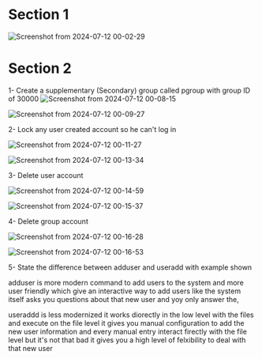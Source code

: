  # Section 1


 ![Screenshot from 2024-07-12 00-02-29](https://github.com/user-attachments/assets/e84d5a29-9764-460b-a71a-a5023e278f9f)




# Section 2


1- Create a supplementary (Secondary) group called pgroup with group ID of 30000
![Screenshot from 2024-07-12 00-08-15](https://github.com/user-attachments/assets/99a829f0-bfc2-470e-b117-acb31085b5f2)


![Screenshot from 2024-07-12 00-09-27](https://github.com/user-attachments/assets/0dad2334-05d0-4f4e-a5cf-898928d965fc)



2- Lock any user created account so he can't log in


![Screenshot from 2024-07-12 00-11-27](https://github.com/user-attachments/assets/550e7c96-a38c-4120-8dc4-a605b32b051f)


![Screenshot from 2024-07-12 00-13-34](https://github.com/user-attachments/assets/09bafc73-987b-48c9-8304-6807a7390905)


3- Delete user account


![Screenshot from 2024-07-12 00-14-59](https://github.com/user-attachments/assets/7e9edfb1-08c6-41e8-b2d5-f6dcf8b4809b)







![Screenshot from 2024-07-12 00-15-37](https://github.com/user-attachments/assets/58ef58a2-79ff-4554-b3ed-9a573e2099ab)






4- Delete group account


![Screenshot from 2024-07-12 00-16-28](https://github.com/user-attachments/assets/a48f42bf-b65a-4f61-9099-c2e0f46aba65)




![Screenshot from 2024-07-12 00-16-53](https://github.com/user-attachments/assets/04ad6067-1d4f-4e85-9345-a190c2b0c005)







5- State the difference between adduser and useradd with example shown

adduser is more modern command to add users to the system and more user friendly which give an interactive way to add users like
the system itself asks you questions about that new user and yoy only answer the,




useraddd is less modernized it works diorectly in the low level with the files and execute on the file level
it gives you manual configuration to add the new user information and every manual entry interact firectly with the file level
but it's not that bad it gives you a high level of felxibility to deal with that new user



